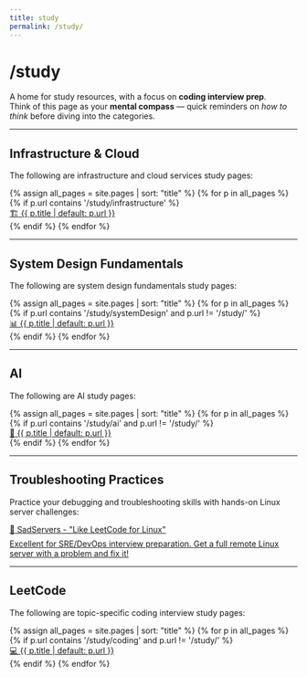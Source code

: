 ```yaml
---
title: study
permalink: /study/
---
```


# /study

A home for study resources, with a focus on **coding interview prep**.  
Think of this page as your **mental compass** — quick reminders on *how to think* before diving into the categories.

---

## Infrastructure & Cloud

The following are infrastructure and cloud services study pages:

<div class="study-tiles">
{% assign all_pages = site.pages | sort: "title" %}
{% for p in all_pages %}
  {% if p.url contains '/study/infrastructure' %}
    <a href="{{ p.url | relative_url }}" class="study-tile system-design">
      <div class="study-tile-title">
        <span class="study-tile-icon">🏗️</span>
        {{ p.title | default: p.url }}
      </div>
    </a>
  {% endif %}
{% endfor %}
</div>

---

## System Design Fundamentals

The following are system design fundamentals study pages:

<div class="study-tiles">
{% assign all_pages = site.pages | sort: "title" %}
{% for p in all_pages %}
  {% if p.url contains '/study/systemDesign' and p.url != '/study/' %}
    <a href="{{ p.url | relative_url }}" class="study-tile system-design">
      <div class="study-tile-title">
        <span class="study-tile-icon">📊</span>
        {{ p.title | default: p.url }}
      </div>
    </a>
  {% endif %}
{% endfor %}
</div>


---

## AI

The following are AI study pages:

<div class="study-tiles">
{% assign all_pages = site.pages | sort: "title" %}
{% for p in all_pages %}
  {% if p.url contains '/study/ai' and p.url != '/study/' %}
    <a href="{{ p.url | relative_url }}" class="study-tile system-design">
      <div class="study-tile-title">
        <span class="study-tile-icon">🤖</span>
        {{ p.title | default: p.url }}
      </div>
    </a>
  {% endif %}
{% endfor %}
</div>

---

## Troubleshooting Practices

Practice your debugging and troubleshooting skills with hands-on Linux server challenges:

<div class="study-tiles">
  <a href="https://sadservers.com/" target="_blank" class="study-tile system-design">
    <div class="study-tile-title">
      <span class="study-tile-icon">🔧</span>
      SadServers - "Like LeetCode for Linux"
    </div>
    <div style="font-size: 14px; color: var(--muted); margin-top: 8px;">
      Excellent for SRE/DevOps interview preparation. Get a full remote Linux server with a problem and fix it!
    </div>
  </a>
</div>

---

## LeetCode

The following are topic-specific coding interview study pages:

<div class="study-tiles">
{% assign all_pages = site.pages | sort: "title" %}
{% for p in all_pages %}
  {% if p.url contains '/study/coding' and p.url != '/study/' %}
    <a href="{{ p.url | relative_url }}" class="study-tile coding">
      <div class="study-tile-title">
        <span class="study-tile-icon">💻</span>
        {{ p.title | default: p.url }}
      </div>
    </a>
  {% endif %}
{% endfor %}
</div>